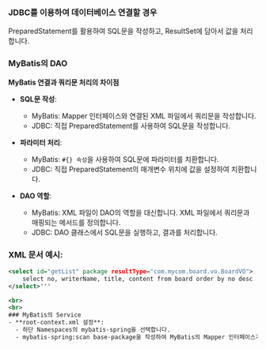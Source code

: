 ### JDBC를 이용하여 데이터베이스 연결할 경우

PreparedStatement를 활용하여 SQL문을 작성하고, ResultSet에 담아서 값을 처리합니다.

### MyBatis의 DAO

**MyBatis 연결과 쿼리문 처리의 차이점**

- **SQL문 작성**:
   - MyBatis: Mapper 인터페이스와 연결된 XML 파일에서 쿼리문을 작성합니다.
   - JDBC: 직접 PreparedStatement를 사용하여 SQL문을 작성합니다.

- **파라미터 처리**:
   - MyBatis: `#{} 속성`을 사용하여 SQL문에 파라미터를 치환합니다.
   - JDBC: 직접 PreparedStatement의 매개변수 위치에 값을 설정하여 치환합니다.

- **DAO 역할**:
   - MyBatis: XML 파일이 DAO의 역할을 대신합니다. XML 파일에서 쿼리문과 매핑되는 메서드를 정의합니다.
   - JDBC: DAO 클래스에서 SQL문을 실행하고, 결과를 처리합니다.

### XML 문서 예시:

```xml
<select id="getList" package resultType="com.mycom.board.vo.BoardVO">
    select no, writerName, title, content from board order by no desc
</select>'''

<br>
<br>
### MyBatis의 Service
- **root-context.xml 설정**:
  - 하단 Namespaces의 mybatis-spring을 선택합니다.
  - mybatis-spring:scan base-package을 작성하여 MyBatis의 Mapper 인터페이스가 위치한 패키지를 스캔합니다.
